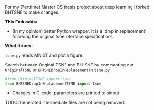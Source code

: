 For my (Parttime) Master CS thesis project about deep learning I forked BHTSNE to make changes.

**This Fork adds:**

- (In my opinion) better Python wrapper. It is a 'drop in replacement' following the original tsne interface specifications.

**What it does:**

`tsne.py` reads MNIST and plot a figure.

Switch between Original TSNE and BH-SNE by commenting out `OriginalTSNE` or `BHTSNEDropInReplacement` in `tsne.py`:

```python
#from OriginalTSNE import tsne
from BHTSNEDropInReplacementTSNE import tsne
```

- Changes in C-code: parameters are printed to stdout

TODO: Generated intermediate files are not being removed. 
